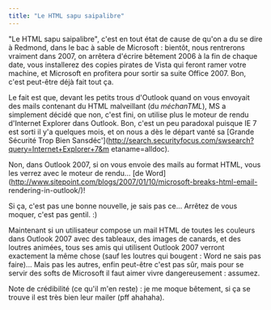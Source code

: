 ```yaml
---
title: "Le HTML sapu saipalibre"
---
```


"Le HTML sapu saipalibre", c'est en tout état de cause de qu'on a du se dire à
Redmond, dans le bac à sable de Microsoft : bientôt, nous rentrerons vraiment
dans 2007, on arrêtera d'écrire bêtement 2006 à la fin de chaque date, vous
installerez des copies pirates de Vista qui feront ramer votre machine, et
Microsoft en profitera pour sortir sa suite Office 2007. Bon, c'est peut-être
déjà fait tout ça.

Le fait est que, devant les petits trous d'Outlook quand on vous envoyait des
mails contenant du HTML malveillant (du _méchanTML_), MS a simplement décidé
que non, c'est fini, on utilise plus le moteur de rendu d'Internet Explorer
dans Outlook. Bon, c'est un peu paradoxal puisque IE 7 est sorti il y'a
quelques mois, et on nous a dès le départ vanté sa [Grande Sécurité Trop Bien 
Sansdéc'](http://search.securityfocus.com/swsearch?query=Internet+Explorer+7&m
etaname=alldoc).

Non, dans Outlook 2007, si on vous envoie des mails au format HTML, vous les
verrez avec le moteur de rendu... [de
Word](http://www.sitepoint.com/blogs/2007/01/10/microsoft-breaks-html-email-
rendering-in-outlook/)!

Si ça, c'est pas une bonne nouvelle, je sais pas ce... Arrêtez de vous moquer,
c'est pas gentil. :)

Maintenant si un utilisateur compose un mail HTML de toutes les couleurs dans
Outlook 2007 avec des tableaux, des images de canards, et des loutres animées,
tous ses amis qui utilisent Outlook 2007 verront exactement la même chose
(sauf les loutres qui bougent : Word ne sais pas faire)... Mais pas les
autres, enfin peut-être c'est pas sûr, mais pour se servir des softs de
Microsoft il faut aimer vivre dangereusement : assumez.

Note de crédibilité (ce qu'il m'en reste) : je me moque bêtement, si ça se
trouve il est très bien leur mailer (pff ahahaha).

